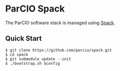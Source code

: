 # ParCIO Spack

The ParCIO software stack is managed using [Spack](https://spack.io/).

## Quick Start

```console
$ git clone https://github.com/parcio/spack.git
$ cd spack
$ git submodule update --init
$ ./bootstrap.sh $config
```

